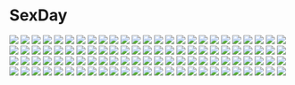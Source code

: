 # SexDay
![](https://konachan.com/image/80d0f7f23ba4ecd1bf5b514a6b9bb791/Konachan.com%20-%2091712%202girls%20blonde_hair%20blue_hair%20blush%20fang%20flandre_scarlet%20heart%20panties%20red_eyes%20remilia_scarlet%20short_hair%20thighhighs%20touhou%20underwear%20vampire%20wings.jpg)
![](https://konachan.com/jpeg/57a949d68a76a3d6463fafe64b542bc3/Konachan.com%20-%20176316%20bed%20blonde_hair%20blue_eyes%20breasts%20brown_hair%20cum%20fingering%20game_cg%20green_eyes%20long_hair%20male%20miyasu_risa%20navel%20nipples%20nude%20sex%20twintails.jpg)
![](https://konachan.com/image/5af7e6899f3d7380df53564d3b76eefd/Konachan.com%20-%20221533%202girls%20ia%20liyou-ryon%20magic%20scythe%20vocaloid%20weapon%20wings%20yowane_haku.jpg)
![](https://konachan.com/image/8263c95344ad28bb050bbab5c533c48e/Konachan.com%20-%20119158%20kazuno_%28horizon%29%20kyoukai_senjou_no_horizon.jpg)
![](https://konachan.com/jpeg/f6dc6689d1218327b257bbb192fb92a1/Konachan.com%20-%20231774%20game_cg%20ichikawa_saasha%20kiritani_nadeshiko%20neyuki_no_gen%27ei_-shirahanasou_no_hitobito-%20silkys_plus.jpg)
![](https://konachan.com/image/7c61ab4ca9a7c191c1c9ba5e32e16387/Konachan.com%20-%2073629%20hatsune_miku%20twintails%20vocaloid.jpg)
![](https://konachan.com/image/a8c29b3e7a594bf011c179d759ff70ad/Konachan.com%20-%20211028%20green_eyes%20ibarazaki_emi%20jpeg_artifacts%20katawa_shoujo%20mike_inel%20red_hair%20signed%20twintails%20zoom_layer.jpg)
![](https://konachan.com/image/825f7fd2c9a9da686ff3f6679831f288/Konachan.com%20-%2024191%20cowboy_bebop%20edward_wong_hau_pepelu_tivrusky_iv%20ein_%28cowboy_bebop%29%20faye_valentine%20jet_black%20jpeg_artifacts%20male%20polychromatic%20spike_spiegel.jpg)
![](https://konachan.com/image/fc635c5e37fc58c59357d69239b50222/Konachan.com%20-%20147662%202girls%20akemi_homura%20feathers%20headband%20kaname_madoka%20pantyhose%20pink_eyes%20pink_hair%20school_uniform%20tagme%20thighhighs%20tsukumo%20twintails%20wink.jpg)
![](https://konachan.com/jpeg/b06659e8c01b367b0b55ec97ed9185ba/Konachan.com%20-%20196044%20blue_hair%20bones%20butterfly%20chain%20drink%20eyepatch%20fire%20flowers%20hat%20katana%20myon%20petals%20pink_hair%20sake%20sarashi%20skull%20sword%20tattoo%20touhou%20underwear%20weapon.jpg)
![](https://konachan.com/image/df3be28275900e856fc33bce2f92a197/Konachan.com%20-%20176215%20green_eyes%20green_hair%20long_hair%20original%20tujisaki.jpg)
![](https://konachan.com/jpeg/7d90fd4d66de1e532c9a1ddef7516970/Konachan.com%20-%20289679%202girls%20ass%20barefoot%20bell%20bikini%20blue_hair%20breasts%20cleavage%20collar%20flowers%20gray_hair%20short_hair%20swimsuit%20swordsouls%20techgirl%20tree%20water%20xenoblade.jpg)
![](https://konachan.com/image/5e365c778598f93088dd0405dbbcfe72/Konachan.com%20-%20183081%20animal%20a-shacho%20bird%20clouds%20landscape%20original%20scenic%20sky%20sunset%20tree.jpg)
![](https://konachan.com/image/c0e13d6bb987f389f40a4ef4cdea7864/Konachan.com%20-%20121818%20blonde_hair%20blue_hair%20book%20boots%20gray%20hat%20long_hair%20noya%20purple_eyes%20purple_hair%20red_eyes%20short_hair%20touhou%20vampire%20wings%20witch%20yellow_eyes.jpg)
![](https://konachan.com/image/884375ec42346e6fb4191de776a1e9b5/Konachan.com%20-%20278988%20aqua_eyes%20barefoot%20blush%20braids%20breasts%20brown_hair%20gray_hair%20green_hair%20group%20night%20nude%20onsen%20pink_eyes%20pink_hair%20ponytail%20short_hair%20towel%20water%20wet.jpg)
![](https://konachan.com/image/fae0aa31d134aea428060a1988fff049/Konachan.com%20-%2092802%20all_male%20gloves%20haku_%28naruto%29%20japanese_clothes%20male%20mask%20mirror%20momochi_zabuza%20naruto%20reflection%20snow%20sword%20weapon.jpg)
![](https://konachan.com/image/240bd6625ca49666c11e3d3b509113c1/Konachan.com%20-%20215740%20blue_hair%20horns%20original%20signed%20zeen84.jpg)
![](https://konachan.com/image/40054581f773683e4bc0208bad1e0cdf/Konachan.com%20-%20236106%20artoria_pendragon_%28all%29%20blonde_hair%20braids%20drink%20fate_grand_order%20fate_%28series%29%20glasses%20jh%20mysterious_heroine_x%20scarf%20short_hair%20snow%20yellow_eyes.jpg)
![](https://konachan.com/image/1676641e2dbef07bf30977ddbacb64b1/Konachan.com%20-%2044368%202girls%20hakurei_reimu%20japanese_clothes%20luxia_continent%20miko%20ofuda%20touhou%20yakumo_yukari.jpg)
![](https://konachan.com/jpeg/931b7aa03c91d4465ecba07a16c0a946/Konachan.com%20-%2032260%20kimura_kaere%20sayonara_zetsubou_sensei.jpg)
![](https://konachan.com/jpeg/8a63625b34d1773963b93004b8d89259/Konachan.com%20-%20199517%20blush%20breasts%20censored%20dress%20game_cg%20honda_miyu%20long_hair%20nipples%20no_bra%20nopan%20open_shirt%20pantyhose%20purple_hair%20pussy%20pussy_juice%20torn_clothes.jpg)
![](https://konachan.com/image/0833f816f0945f28fead8ac25d947a40/Konachan.com%20-%2055873%20black_hair%20black_rock_shooter%20death_scythe%20green_eyes%20huke%20long_hair%20monochrome%20original%20scythe%20skirt%20thighhighs%20weapon.jpg)
![](https://konachan.com/jpeg/b0755d9db9b26b7d19bcabe3c2967231/Konachan.com%20-%20152871%20animal_ears%20blush%20brown_hair%20catgirl%20ktsis%20long_hair%20navel%20original%20underboob%20white%20yellow_eyes.jpg)
![](https://konachan.com/jpeg/ac3abb8d1c38d228c32c64388fdf5f77/Konachan.com%20-%2072954%20blush%20panties%20shirt_lift%20tomose_shunsaku%20underboob%20underwear%20undressing.jpg)
![](https://konachan.com/jpeg/615f8f7514dd73d0d7ec100166027ed4/Konachan.com%20-%20295445%20black_hair%20breasts%20long_hair%20navel%20no_bra%20o_%28crazyoton46%29%20open_shirt%20reiuji_utsuho%20touhou%20wings.jpg)
![](https://konachan.com/image/2a47d5b73879f353fdda0c06ddc804bf/Konachan.com%20-%20273218%20aqua_eyes%20azur_lane%20blonde_hair%20breasts%20cleavage%20dress%20flowers%20headdress%20hood_%28azur_lane%29%20long_hair%20necklace%20pazuzu438%20petals%20tiara%20wedding_attire.jpg)
![](https://konachan.com/image/33d1bd5df33fdf645c1ee003f94deb97/Konachan.com%20-%20275564%20aqua_hair%20bell%20bow%20breasts%20building%20catgirl%20christmas%20city%20cleavage%20dress%20hat%20long_hair%20night%20no_bra%20signed%20snow%20tail%20tattoo%20vocaloid%20water%20wristwear.jpg)
![](https://konachan.com/image/c7b3920376714054f2e2f264543359c2/Konachan.com%20-%20256969%202girls%20animal%20blue_hair%20bow%20braids%20doggirl%20green_eyes%20long_hair%20orange_eyes%20original%20pantyhose%20purple_hair%20rabbit%20snow%20tail%20twintails%20winter.jpg)
![](https://konachan.com/image/aa9d063f8586e82a23a1f020458092a9/Konachan.com%20-%20181859%20apple%20blue_eyes%20blue_hair%20food%20fruit%20hatsune_miku%20long_hair%20naoto_%28tulip%29%20romeo_and_cinderella_%28vocaloid%29%20vocaloid.jpg)
![](https://konachan.com/image/71a2ff2d029b22efe903bb1fe8e7767b/Konachan.com%20-%2036497%20brown_eyes%20brown_hair%20lloyd_irving%20male%20tales_of_symphonia.jpg)
![](https://konachan.com/image/79791e20af46cca20d236d3ffccbe982/Konachan.com%20-%2023196%20tagme.jpg)
![](https://konachan.com/image/0ae6258a79fe86b8a73bf0a59e60c56e/Konachan.com%20-%20179352%20animal_ears%20ass%20blush%20breasts%20bunny_ears%20bunnygirl%20frill%20game_cg%20gray_hair%20koizumi_amane%20long_hair%20nipples%20ponytail%20purple_eyes%20pussy_juice.jpg)
![](https://konachan.com/jpeg/7c006095b90b02b64b25766b9685b4c6/Konachan.com%20-%20185597%20anus%20blush%20boots%20breasts%20brown_eyes%20brown_hair%20cum%20glasses%20kimono%20long_hair%20nipples%20nishieda%20petals%20ponytail%20pubic_hair%20pussy%20scan%20stairs%20uncensored.jpg)
![](https://konachan.com/image/a61d8b9c1fbb6bdf065db0d63d566638/Konachan.com%20-%2010934%202girls%20animal_ears%20blade_%28lovewn%29%20catgirl%20collar%20pink_eyes%20pink_hair%20red_eyes%20red_hair%20ribbons%20tagme%20tail.jpg)
![](https://konachan.com/jpeg/e1e9f5bfbd22ba9e79d3392ed2ac1e9a/Konachan.com%20-%20232809%202girls%20ass%20blonde_hair%20bow%20breasts%20brown_hair%20christmas%20dress%20hat%20hewsack%20long_hair%20panties%20santa_hat%20short_hair%20tears%20thighhighs%20underwear%20watermark.jpg)
![](https://konachan.com/image/e9a4ea83808fae4d3af66a61160d7388/Konachan.com%20-%2074358%20feathers%20ikaros%20long_hair%20pink_hair%20sora_no_otoshimono%20wings.jpg)
![](https://konachan.com/image/c8b8dc4ba58c9ba6466251b1eea37d26/Konachan.com%20-%20126211%20animal_ears%20blush%20bra%20breasts%20bunny_ears%20bunnygirl%20chumugi%20cleavage%20long_hair%20open_shirt%20reisen_udongein_inaba%20thighhighs%20touhou%20underwear.jpg)
![](https://konachan.com/image/79f93f9053f0e2efa0b3dfdeec583a26/Konachan.com%20-%20158098%202girls%20dress%20green_eyes%20green_hair%20hat%20headband%20heart%20komeiji_koishi%20komeiji_satori%20maz_%28fanxuying%29%20purple_eyes%20purple_hair%20short_hair%20touhou.jpg)
![](https://konachan.com/image/ad58b9f736f7ff7c62ffa553eb4af8ce/Konachan.com%20-%20188737%20hatsune_miku%20momosuke_%28showmock%29%20vocaloid.jpg)
![](https://konachan.com/jpeg/70340f6b8ca4ffec64ec335dbb5e9a10/Konachan.com%20-%2047237%20akaza%20anus%20breasts%20may-be_soft%20nipples%20nopan%20pussy.jpg)
![](https://konachan.com/image/c051131ccb75c6f957306748e9f7f7bc/Konachan.com%20-%2015124%20animal%20bird%20black_hair%20boots%20camera%20canti%20flcl%20gloves%20guitar%20hat%20instrument%20male%20motorcycle%20red_eyes%20red_hair%20robot%20scarf%20shorts%20skirt%20socks%20watermark.jpg)
![](https://konachan.com/jpeg/e0566e0fa9c9759ecef45643042d3b60/Konachan.com%20-%20294641%202girls%20anthropomorphism%20aqua_eyes%20azur_lane%20blonde_hair%20book%20gray_hair%20hat%20hug%20long_hair%20marshall2033%20short_hair%20shoujo_ai%20thighhighs%20uniform.jpg)
![](https://konachan.com/jpeg/4be2ad56a51cd2470d7c6f16150f59c6/Konachan.com%20-%20285867%20aqua_eyes%20bed%20bow%20brown_hair%20cameltoe%20dress%20elbow_gloves%20fate_grand_order%20fate_%28series%29%20gloves%20loli%20long_hair%20pantyhose%20tokitsukaze_otoha%20wink.jpg)
![](https://konachan.com/image/1de09618fa7f15231354176fa0d63532/Konachan.com%20-%20157850%20guitar%20instrument%20rojiko%20tagme.jpg)
![](https://konachan.com/jpeg/f2f83a21363b9533b9443f1768227558/Konachan.com%20-%20247480%202girls%20aqua_hair%20blush%20fingering%20kotonoha_akane%20kotonoha_aoi%20long_hair%20nude%20pink_eyes%20pink_hair%20takeda_yukimura%20tears%20twins%20voiceroid%20wink%20yuri.jpg)
![](https://konachan.com/image/6be3ab989485120172c609711d64aad6/Konachan.com%20-%20307544%20anthropomorphism%20ayanami_%28azur_lane%29%20azur_lane%20freze%20nipples%20no_bra%20panties%20signed%20spread_legs%20topless%20underwear.jpg)
![](https://konachan.com/jpeg/a54fe1d7e7593801ced79d23b6944406/Konachan.com%20-%20252762%20animal_ears%20anthropomorphism%20azur_lane%20black_hair%20breasts%20cameltoe%20catgirl%20cleavage%20red_eyes%20school_swimsuit%20short_hair%20swimsuit%20tatuyayosi%20thighhighs.jpg)
![](https://konachan.com/image/a6e5404ce0304b4e96a0e38b5868e6c3/Konachan.com%20-%20123328%20animal%20bird%20byo_%28kuro_usagi%29%20clouds%20green_hair%20landscape%20original%20scenic%20sky.jpg)
![](https://konachan.com/image/8ba4bc26a4473e87c25c71613dcb94c8/Konachan.com%20-%2096335%20kumo_no_mukou_yakusoku_no_basho%20scenic%20shinkai_makoto%20sky.jpg)
![](https://konachan.com/image/8b3db39020d66d9caf2378a4958e209c/Konachan.com%20-%20224775%20aqua_hair%20headdress%20maid%20needle%20rem_%28re%3Azero%29%20re%3Azero_kara_hajimeru_isekai_seikatsu%20short_hair%20white.jpg)
![](https://konachan.com/image/ecffd41d1669cf37c2ae5443291590f0/Konachan.com%20-%20213840%20armor%20artoria_pendragon_%28all%29%20blonde_hair%20fate_%28series%29%20fate_stay_night%20meniusa%20saber%20sword%20weapon.jpg)
![](https://konachan.com/image/9aef42ea72e9d3a3884723aaaf030067/Konachan.com%20-%2057612%20silver_bullet.jpg)
![](https://konachan.com/jpeg/1dd5dfeb327df857e4078b84add2e744/Konachan.com%20-%20117516%20blue_eyes%20blue_hair%20close%20hat%20ikamusume%20loli%20long_hair%20shinryaku%21_ikamusume%20vector.jpg)
![](https://konachan.com/image/65edd9c8a3156042594f1c4a499c34b7/Konachan.com%20-%2026493%20monochrome%20saiyuki%20tagme.jpeg)
![](https://konachan.com/image/960d5db7ad598ae2ca3aac75d26eed73/Konachan.com%20-%20264081%20animal%20book%20fate_grand_order%20fate_%28series%29%20japanese_clothes%20katsushika_hokusai%20kimono%20purple_eyes%20purple_hair%20short_hair%20tsuuhan.jpg)
![](https://konachan.com/image/6ce12b4b368572aeca103d62dfb0a7b7/Konachan.com%20-%2074220%20christmas%20panties%20thighhighs%20underwear.jpg)
![](https://konachan.com/jpeg/9a241cb4cb8a53cd59d751c29527fde4/Konachan.com%20-%20219007%20bed%20blush%20brown_hair%20garter%20green_eyes%20mikami_mika%20moon%20night%20original%20stars%20waifu2x.jpg)
![](https://konachan.com/jpeg/573f33a7a4d90735ddbbaf36658e7473/Konachan.com%20-%2092738%20all-time%20apron%20blonde_hair%20blue_hair%20food%20futsu_janai%20game_cg%20green_eyes%20natsukawa_akane%20pink_eyes%20suzuhara_hitomi.jpg)
![](https://konachan.com/image/1918dfb8f39e72626e7c70e1cf23a005/Konachan.com%20-%2022928%20saiyuki.jpg)
![](https://konachan.com/jpeg/de8993feb4ed1fa1ce782f8d598881e4/Konachan.com%20-%20275149%20bed%20black_hair%20blush%20bodysuit%20breast_grab%20breasts%20cape%20censored%20elbow_gloves%20ginhaha%20gloves%20handjob%20male%20nipples%20penis%20qin_liangyu%20short_hair.jpg)
![](https://konachan.com/image/34f63e64488dcbd5bec21db525a9d2f4/Konachan.com%20-%20121952%20brown_eyes%20brown_hair%20eyepatch%20kuroi_%28liar-player%29%20nico_nico_singer%20shialu_%28singer%29%20short_hair.jpg)
![](https://konachan.com/jpeg/58ac83ca8e9e1b1a5789f6089a9d55e6/Konachan.com%20-%20175210%202-g%20amatarasu_riddle_star%20dress%20elbow_gloves%20game_cg%20gloves%20kokoro_judith%20long_hair%20necklace%20pink_hair%20purple_eyes%20seal-qualia%20tiara%20twintails.jpg)
![](https://konachan.com/jpeg/78623db02bb3b3b6f80bc6e71fe5757c/Konachan.com%20-%20283737%20aqua_hair%20bikini_top%20breasts%20cleavage%20fang%20long_hair%20matsunoki_%28unknown_751%29%20mermaid%20navel%20necklace%20original%20ponytail%20purple_eyes%20tiara.jpg)
![](https://konachan.com/image/3d425962a1d5dbae10f058a7d3429dfb/Konachan.com%20-%20262913%20animal%20ass%20azur_lane%20bird%20blue_eyes%20blush%20bondage%20braids%20breasts%20cleavage%20dress%20glasses%20gloves%20long_hair%20maid%20panties%20stockings%20underwear%20white_hair.jpg)
![](https://konachan.com/jpeg/82b3d9ace69d687b942e6842b0170090/Konachan.com%20-%209299%20hat%20touhou%20usami_renko%20wink%20yuuki_tatsuya.jpg)
![](https://konachan.com/image/c6c91ce7f236b4c8f421f68fdeea3ff3/Konachan.com%20-%20136001%20blue_eyes%20green_hair%20hanaki_yuka%20natsuiro_kiseki%20school_uniform%20tamaki_rinko.jpg)
![](https://konachan.com/image/c60456aea8aca8edca60c2cea9f34a30/Konachan.com%20-%20186004%20blue_eyes%20blush%20breast_hold%20breasts%20nipples%20nude%20original%20panties%20peach-tea%20tail%20underwear%20white%20white_hair.jpg)
![](https://konachan.com/jpeg/7a6d6d8deeecd043ab8555c38a5b8d08/Konachan.com%20-%20289737%20animal%20azur_lane%20bird%20blonde_hair%20blue_eyes%20group%20koko_ne%20loli%20long_hair%20navel%20orange_eyes%20pink_eyes%20purple_hair%20short_hair%20white_hair%20z23_%28azur_lane%29.jpg)
![](https://konachan.com/image/ad3967f15ab00930a33b7676986c6c6f/Konachan.com%20-%20196860%20animal%20aqua_eyes%20aqua_hair%20barefoot%20bird%20boat%20feathers%20hat%20hatsune_miku%20long_hair%20school_uniform%20signed%20sombernight%20twintails%20vocaloid%20water.jpg)
![](https://konachan.com/image/0b2b0c00ac5b0d2e1dadc3accbcef2c3/Konachan.com%20-%2019984%20sakurazawa_izumi.jpg)
![](https://konachan.com/image/20933fff069ef725d07a1adb413168a9/Konachan.com%20-%2074013%20all_male%20bleach%20male%20ulquiorra_schiffer.jpg)
![](https://konachan.com/jpeg/be41ba51d9571926384d363bbd0df2a1/Konachan.com%20-%20161352%20bath%20breasts%20censored%20game_cg%20mutou_kurihito%20nipples%20pink_hair%20sakurazaki_hajime%20sakurazaki_hana%20school_swimsuit%20sex%20swimsuit%20water%20wet.jpg)
![](https://konachan.com/jpeg/85961f80a019b398f4686d59fc4ca15f/Konachan.com%20-%20189668%20blonde_hair%20breasts%20brown_hair%20hagimura_suzu%20male%20ribbons%20school_uniform%20sideboob%20skirt%20stockings%20tears%20tsuda_takatoshi%20yellow_eyes.jpg)
![](https://konachan.com/jpeg/6537d847cb0f2a3693766631c8e2db0a/Konachan.com%20-%20117365%20butterfly%20fan%20flowers%20moon%20petals%20ryosios%20saigyouji_yuyuko%20touhou.jpg)
![](https://konachan.com/jpeg/1416165e8138b2f4210c05f5b9845470/Konachan.com%20-%20279355%20blue_eyes%20bodysuit%20breasts%20cleavage%20crown%20flowers%20gray_hair%20long_hair%20original%20rose%20see_through%20silltare%20watermark.jpg)
![](https://konachan.com/jpeg/6bbdb97d3ac4a30156f7c53c2938e27f/Konachan.com%20-%20269024%20aldehyde%20blonde_hair%20blush%20dark_magician_girl%20green_eyes%20hat%20long_hair%20staff%20wink%20witch%20witch_hat%20yu-gi-oh.jpg)
![](https://konachan.com/image/05ce15009f9b3525e10dca030cd23da8/Konachan.com%20-%20155963%20blush%20hatsune_miku%20pink_eyes%20pink_hair%20sakura_miku%20urara_%28sumairuclover%29%20vocaloid%20wink.jpg)
![](https://konachan.com/jpeg/eec9d5605df4aa8508827fa220a4b445/Konachan.com%20-%20272159%20anus%20bell%20blush%20breasts%20catgirl%20collar%20cum%20game_cg%20headband%20navel%20nipples%20no_bra%20nopan%20penis%20pussy%20sayori%20shirt_lift%20short_hair%20shorts%20smile%20tail%20wet.jpg)
![](https://konachan.com/jpeg/ac235a31c19f40b53001994d19154746/Konachan.com%20-%20258757%20forever_7th_capital%20hatsune_miku%20long_hair%20twintails%20verus%20vocaloid.jpg)
![](https://konachan.com/image/0bb2d28d192af26880eb143c99421ae9/Konachan.com%20-%20202035%20kneehighs%20male%20original%20panties%20school_uniform%20skirt%20trap%20underwear%20upskirt%20yuki18r.jpg)
![](https://konachan.com/jpeg/baef24d083d5fcf7777c0ad10475e0ee/Konachan.com%20-%20265195%20blue_hair%20blush%20bow%20braids%20breast_grab%20breasts%20censored%20cum%20green_eyes%20long_hair%20navel%20nipples%20nude%20penis%20pussy%20sex%20short_hair%20sideboob%20twins.jpg)
![](https://konachan.com/jpeg/85cd88bdd5da2b6f8c800b9a7f12a226/Konachan.com%20-%20256100%20blush%20bodysuit%20breasts%20chinchongcha%20gloves%20petals%20red_eyes%20red_hair%20short_hair%20shorts%20skintight%20sword%20thighhighs%20watermark%20weapon%20xenoblade.jpg)
![](https://konachan.com/jpeg/664221a31dc399df72a9d80f8b34902e/Konachan.com%20-%20259702%20ama_mitsuki%20black_hair%20brown_eyes%20kneehighs%20long_hair%20original%20panties%20school_uniform%20signed%20skirt%20tie%20underwear.jpg)
![](https://konachan.com/image/b96e14e21a1428fbda81147173575494/Konachan.com%20-%2056399%20blue_hair%20blush%20book%20cirno%20glasses%20komeiji_satori%20purple_hair%20reiuji_utsuho%20short_hair%20touhou.jpg)
![](https://konachan.com/image/657c37a8bfbbe098491750b320bd1b18/Konachan.com%20-%20243133%20building%20clouds%20mitsu_ura%20nobody%20original%20sky%20tree%20water.jpg)
![](https://konachan.com/image/5ccb7fd3f2b99277d63090b30ecfacc0/Konachan.com%20-%20112421%20clouds%20game_cg%20hat%20headdress%20kanamori_satoshi%20kikurage%20kimi_wo_aogi_otome_wa_hime_ni%20maid%20male%20miyazono_hitomi%20sky%20witch.jpg)
![](https://konachan.com/jpeg/a3b904fdb154324d25c1dd8a35653b40/Konachan.com%20-%20206486%20aqua_eyes%20aqua_hair%20clouds%20hatsune_miku%20long_hair%20see_through%20skirt%20twintails%20vocaloid%20white%20wokada.jpg)
![](https://konachan.com/image/acab285256adae4f4c74270e50ee549a/Konachan.com%20-%20138420%20blue_hair%20blush%20bow%20cirno%20scarf%20snow%20touhou%20white.jpg)
![](https://konachan.com/image/eda09f52b434714db5c57a3a176cc795/Konachan.com%20-%20152607%202girls%20ass%20blue_eyes%20clouds%20isshiki_akane%20long_hair%20red_eyes%20short_hair%20sky%20tagme_%28artist%29%20vividred_operation%20watermark.jpg)
![](https://konachan.com/jpeg/4911d6ddbc49514b14ed219d6aab2e5c/Konachan.com%20-%20152091%20bow%20braids%20erect_nipples%20game_cg%20horns%20long_hair%20sakai_tadatsugu%20sengoku_hime.jpg)
![](https://konachan.com/image/c7dbd0c85470bfdff64dd9389dcfeb53/Konachan.com%20-%2036998%20blonde_hair%20blush%20card_captor_sakura%20fuji_shinobu%20green_eyes%20kinomoto_sakura%20nopan%20school_uniform%20signed.jpg)
![](https://konachan.com/jpeg/80d61998220cbd2cff7bd0d81e1fa30e/Konachan.com%20-%20193266%20blush%20breasts%20cameltoe%20game_cg%20long_hair%20navel%20nipples%20panties%20peassoft%20pink_hair%20purple_eyes%20school_uniform%20skirt%20skirt_lift%20topless%20underwear.jpg)
![](https://konachan.com/image/0bac0af34f94cbb5694da5690fe2ef4d/Konachan.com%20-%20130524%20black_hair%20black_rock_shooter%20blue_eyes%20kuroi_mato%20sword%20weapon.jpg)
![](https://konachan.com/image/2c2d5de669235a59f5bb8767fa3e7d0e/Konachan.com%20-%2089866%20blue_hair%20cum%20feathers%20red_eyes%20tagme%20tears.jpg)
![](https://konachan.com/jpeg/0a56e83ee23229a3487a3cc1d740ac48/Konachan.com%20-%2040400%202girls%20blue_eyes%20blue_hair%20gradient%20headband%20initial-g%20long_hair%20panties%20pink_hair%20ponytail%20short_hair%20skirt%20socks%20suzumiya_akane%20underwear%20wristwear.jpg)
![](https://konachan.com/image/b649a9750880dda51e15b59c9ccd4d55/Konachan.com%20-%20224777%20ass%20black_hair%20bondage%20breasts%20brown_hair%20censored%20collar%20fellatio%20glasses%20group%20heart%20necklace%20nipples%20penis%20pokemon%20rope%20sex%20short_hair%20swimsuit.jpg)
![](https://konachan.com/image/9e3c59d8479e9be71a535b3a25ae85a2/Konachan.com%20-%20303321%20apple%20blue_hair%20building%20bunny_ears%20bunnygirl%20candy%20city%20fireworks%20food%20fruit%20hololive%20kimono%20long_hair%20night%20red_eyes%20reflection%20snozaki%20water.jpg)
![](https://konachan.com/image/58f74aa5514fe12d1f2bc75f6da4e204/Konachan.com%20-%20270951%20animal_ears%20barefoot%20bunny_ears%20bunnygirl%20hoodie%20lamier%20leah_%28sdorica%29%20logo%20long_hair%20red_eyes%20sdorica_-sunset-%20skirt%20white_hair%20wink.jpg)
![](https://konachan.com/image/dbc42a0cea77611aa1a770f80e84f5d3/Konachan.com%20-%20100580%20akiba_hideki%20collar%20flat_chest%20loli%20long_hair%20nipples%20panties%20pink_eyes%20pink_hair%20topless%20underwear.jpg)
![](https://konachan.com/image/4233aaab227b75d864768d652549f107/Konachan.com%20-%20176582%202girls%20apple%20apron%20blue_eyes%20blue_hair%20food%20fruit%20kneehighs%20long_hair%20miki_sayaka%20red_eyes%20red_hair%20sakura_kyouko%20sha%20skirt%20socks.jpg)
